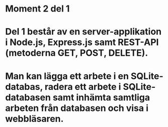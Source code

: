 # Moment 2 del 1
# Del 1 består av en server-applikation i Node.js, Express.js samt REST-API (metoderna GET, POST, DELETE).
# Man kan lägga ett arbete i en SQLite-databas, radera ett arbete i SQLite-databasen samt inhämta samtliga arbeten från databasen och visa i webbläsaren.
